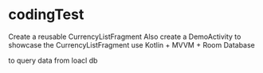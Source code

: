 # codingTest
Create a reusable CurrencyListFragment Also create a DemoActivity to showcase the CurrencyListFragment
use Kotlin + MVVM + Room Database

to query data from loacl db


